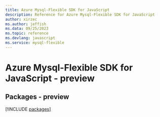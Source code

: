 ```yaml
---
title: Azure Mysql-Flexible SDK for JavaScript
description: Reference for Azure Mysql-Flexible SDK for JavaScript
author: xirzec
ms.author: jeffish
ms.data: 09/25/2023
ms.topic: reference
ms.devlang: javascript
ms.service: mysql-flexible
---
```

# Azure Mysql-Flexible SDK for JavaScript - preview
## Packages - preview
[!INCLUDE [packages](mysql-flexible-index.md)]